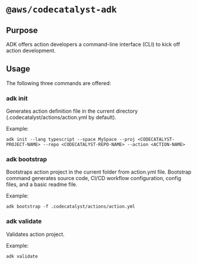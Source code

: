 # `@aws/codecatalyst-adk`
## Purpose
ADK offers action developers a command-line interface (CLI) to kick off action development.

## Usage
The following three commands are offered:

### adk init 
Generates action definition file in the current directory (.codecatalyst/actions/action.yml by default).

Example:
```
adk init --lang typescript --space MySpace --proj <CODECATALYST-PROJECT-NAME> --repo <CODECATALYST-REPO-NAME> --action <ACTION-NAME>
```

### adk bootstrap 
Bootstraps action project in the current folder from action.yml file. Bootstrap command generates source code, CI/CD workflow configuration, config files, and a basic readme file.

Example:
```
adk bootstrap -f .codecatalyst/actions/action.yml
```

### adk validate 
Validates action project.

Example:
```
adk validate
```
